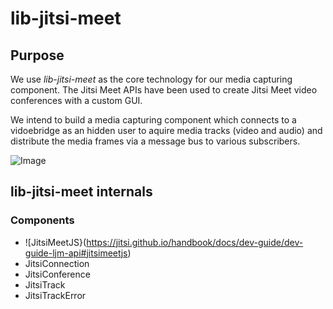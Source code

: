# lib-jitsi-meet

## Purpose
We use *lib-jitsi-meet* as the core technology for our media capturing component. The Jitsi Meet APIs have been used to create Jitsi Meet video conferences 
with a custom GUI.

We intend to build a media capturing component which connects to a vidoebridge as an hidden user to aquire media tracks (video and audio) and distribute the media 
frames via a message bus to various subscribers.

![Image](https://github.com/rifflearning/riff-jitsi-platform/blob/main/docs/Jitsi-Meet-Pipeline.png)

## lib-jitsi-meet internals
### Components
* ![JitsiMeetJS}(https://jitsi.github.io/handbook/docs/dev-guide/dev-guide-ljm-api#jitsimeetjs)
* JitsiConnection
* JitsiConference
* JitsiTrack
* JitsiTrackError

